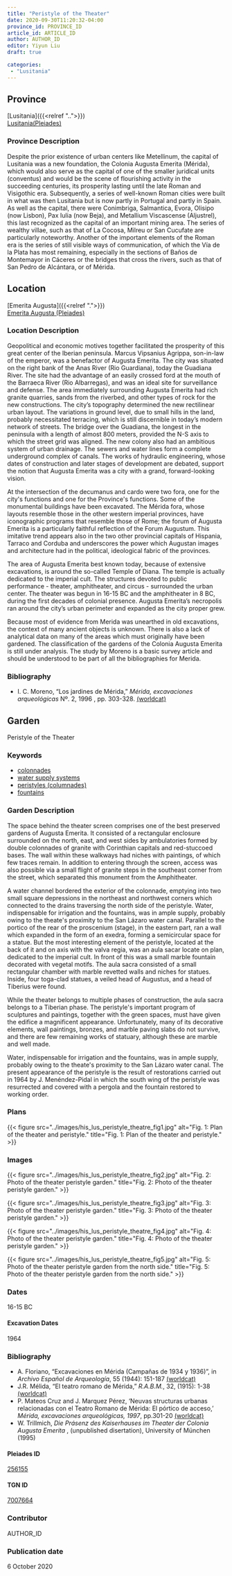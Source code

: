 ```yaml
---
title: "Peristyle of the Theater"
date: 2020-09-30T11:20:32-04:00
province_id: PROVINCE_ID
article_id: ARTICLE_ID
author: AUTHOR_ID
editor: Yiyun Liu
draft: true

categories:
 - "Lusitania"
---
```


## Province

[Lusitania]({{<relref "..">}})  
[Lusitania(Pleiades)](https://pleiades.stoa.org/places/1101)

### Province Description
Despite the prior existence of urban centers like Metellinum, the capital of Lusitania was a new foundation, the Colonia Augusta Emerita (Mérida), which would also serve as the capital of one of the smaller juridical units (conventus) and would be the scene of flourishing activity in the succeeding centuries, its prosperity lasting until the late Roman and Visigothic era.  Subsequently, a series of well-known Roman cities were built in what was then Lusitania but is now partly in Portugal and partly in Spain. As well as the capital, there were Conimbriga, Salmantica, Evora, Olisipo (now Lisbon), Pax Iulia (now Beja), and Metallium Viscascense (Aljustrel), this last recognized as the capital of an important mining area. The series of wealthy villae, such as that of La Cocosa, Milreu or San Cucufate are particularly noteworthy.  Another of the important elements of the Roman era is the series of still visible ways of communication, of which the Vía de la Plata has most remaining, especially in the sections of Baños de Montemayor in Cáceres or the bridges that cross the rivers, such as that of San Pedro de Alcántara, or of Mérida.

## Location

[Emerita Augusta]({{<relref ".">}}) \
[Emerita Augusta (Pleiades)](https://pleiades.stoa.org/places/256155)

### Location Description
Geopolitical and economic motives together facilitated the prosperity of this great center of the Iberian peninsula. Marcus Vipsanius Agrippa, son-in-law of the emperor, was a benefactor of Augusta Emerita. The city was situated on the right bank of the Anas River (Rio Guardiana), today the Guadiana River. The site had the advantage of an easily crossed ford at the mouth of the Barraeca River (Rio Albarregas), and was an ideal site for surveillance and defense.  The area immediately surrounding Augusta Emerita had rich granite quarries, sands from the riverbed, and other types of rock for the new constructions.  The city’s topography determined the new rectilinear urban layout.  The variations in ground level, due to small hills in the land, probably necessitated terracing, which is still discernible in today’s modern network of streets. The bridge over the Guadiana, the longest in the peninsula with a length of almost 800 meters, provided the N-S axis to which the street grid was aligned. The new colony also had an ambitious system of urban drainage. The sewers and water lines form a complete underground complex of canals. The works of hydraulic engineering, whose dates of construction and later stages of development are debated, support the notion that Augusta Emerita was a city with a grand, forward-looking vision.

At the intersection of the decumanus and cardo were two fora, one for the city's functions and one for the Province's functions. Some of the monumental buildings have been excavated. The Mérida fora, whose layouts resemble those in the other western imperial provinces, have iconographic programs that resemble those of Rome; the forum of Augusta Emerita is a particularly faithful reflection of the Forum Augustum. This imitative trend appears also in the two other provincial capitals of Hispania, Tarraco and Corduba and underscores the power which Augustan images and architecture had in the political, ideological fabric of the provinces.

The area of Augusta Emerita best known today, because of extensive excavations, is around the so-called Temple of Diana. The temple is actually dedicated to the imperial cult. The structures devoted to public performance - theater, amphitheater, and circus - surrounded the urban center. The theater was begun in 16-15 BC and the amphitheater in 8 BC, during the first decades of colonial presence. Augusta Emerita’s necropolis ran around the city’s urban perimeter and expanded as the city proper grew.

Because most of evidence from Merida was unearthed in old excavations, the context of many ancient objects is unknown. There is also a lack of analytical data on many of the areas which must originally have been gardened. The classification of the gardens of the Colonia Augusta Emerita is still under analysis. The study by Moreno is a basic survey article and should be understood to be part of all the bibliographies for Merida.


### Bibliography
- I. C. Moreno, “Los jardines de Mérida,” *Mérida, excavaciones arqueológicas* Nº. 2, 1996 , pp. 303-328. [(worldcat)](http://www.worldcat.org/oclc/225047612)

<!--### Location Description-->

<!-- LEAVE THIS BLANK FOR NOW -->

<!--## Sublocation-->

<!--
[AREA WITHIN LOCATION, LIKE “PALATINE HILL”](GEOREFERENCE LINK)
A sublocation is any area larger than an individual garden, but located within a location. I would always try to include a link to a controlled vocabulary here if possible. This ID may well be different from the Garden ID, e.g., Pompeii versus a Garden in one of the houses which has its own Pleiades ID.
-->

<!--### Sublocation Description-->

<!-- DESCRIPTION -->

## Garden

Peristyle of the Theater

### Keywords

- [colonnades](http://vocab.getty.edu/page/aat/300002613)
- [water supply systems](http://vocab.getty.edu/page/aat/300008618)
- [peristyles (columnades)](http://vocab.getty.edu/page/aat/300004029)
- [fountains](http://vocab.getty.edu/page/aat/300006179)


### Garden Description

The space behind the theater screen comprises one of the best preserved gardens of Augusta Emerita. It consisted of a rectangular enclosure surrounded on the north, east, and west sides by ambulatories formed by double colonnades of granite with Corinthian capitals and red-stuccoed bases. The wall within these walkways had niches with paintings, of which few traces remain. In addition to entering through the screen, access was also possible via a small flight of granite steps in the southeast corner from the street, which separated this monument from the Amphitheater.

A water channel bordered the exterior of the colonnade, emptying into two small square depressions in the northeast and northwest corners which connected to the drains traversing the north side of the peristyle. Water, indispensable for irrigation and the fountains, was in ample supply, probably owing to the theate's proximity to the San Lázaro water canal.  Parallel to the portico of the rear of the proscenium (stage), in the eastern part, ran a wall which expanded in the form of an exedra, forming a semicircular space for a statue. But the most interesting element of the peristyle, located at the back of it and on axis with the valva regia, was an aula sacar locate on plan, dedicated to the imperial cult.  In front of this was a small marble fountain decorated with vegetal motifs.  The aula sacra consisted of a small rectangular chamber with marble revetted walls and niches for statues. Inside, four toga-clad statues, a veiled head of Augustus, and a head of Tiberius were found.

While the theater belongs to multiple phases of construction, the aula sacra belongs to a Tiberian phase.  The peristyle's important program of sculptures and paintings, together with the green spaces, must have given the edifice a magnificent appearance. Unfortunately, many of its decorative elements, wall paintings, bronzes, and marble paving slabs do not survive, and there are few remaining works of statuary, although these are marble and well made.  

 Water, indispensable for irrigation and the fountains, was in ample supply, probably owing to the theate's proximity to the San Lázaro water canal. The present appearance of the peristyle is the result of restorations carried out in 1964 by J. Menéndez-Pidal in which the south wing of the peristyle was resurrected and covered with a pergola and the fountain restored to working order.



<!--
{{< figure src="IMG_URL" alt="ALT_TEXT" title="CAPTION" >}}
-->

### Plans

{{< figure src="../images/his_lus_peristyle_theatre_fig1.jpg" alt="Fig. 1: Plan of the theater and peristyle." title="Fig. 1: Plan of the theater and peristyle." >}}

### Images

{{< figure src="../images/his_lus_peristyle_theatre_fig2.jpg" alt="Fig. 2: Photo of the theater peristyle garden." title="Fig. 2: Photo of the theater peristyle garden." >}}

{{< figure src="../images/his_lus_peristyle_theatre_fig3.jpg" alt="Fig. 3: Photo of the theater peristyle garden." title="Fig. 3: Photo of the theater peristyle garden." >}}

{{< figure src="../images/his_lus_peristyle_theatre_fig4.jpg" alt="Fig. 4: Photo of the theater peristyle garden." title="Fig. 4: Photo of the theater peristyle garden." >}}

{{< figure src="../images/his_lus_peristyle_theatre_fig5.jpg" alt="Fig. 5: Photo of the theater peristyle garden from the north side." title="Fig. 5: Photo of the theater peristyle garden from the north side." >}}

### Dates

16-15 BC

#### Excavation Dates

1964

### Bibliography

* A. Floriano, “Excavaciones en Mérida (Campañas de 1934 y 1936)”, in *Archivo Español de Arqueología*,  55 (1944): 151-187 [(worldcat)](http://www.worldcat.org/oclc/1122498001)
* J.R. Mélida, “El teatro romano de Mérida,” *R.A.B.M.*, 32, (1915): 1-38 [(worldcat)](http://www.worldcat.org/oclc/252779984)
* P. Mateos Cruz and J. Marquez Pérez, ‘Neuvas structuras urbanas relacionadas con el Teatro Romano de Mérida: El pórtico de acceso,’ *Mérida, excavaciones arqueológicas, 1997*, pp.301-20 [(worldcat)](http://www.worldcat.org/oclc/48947141)
* W. Trillmich, *Die Prásenz des Kaiserhauses im Theater der Colonia Augusta Emerita* , (unpublished disertation), University of München (1995)



<!--#### Periodo ID-->

<!-- [PERIODO_ID](https://pleiades.stoa.org/places/PLEIADES_ID) -->

#### Pleiades ID

[256155](https://pleiades.stoa.org/places/256155)

#### TGN ID

[7007664](http://vocab.getty.edu/page/tgn/7007664)

### Contributor

AUTHOR_ID

### Publication date

6 October 2020

<!--### Related articles-->

<!-- Links to other related articles. Leave blank for now -->